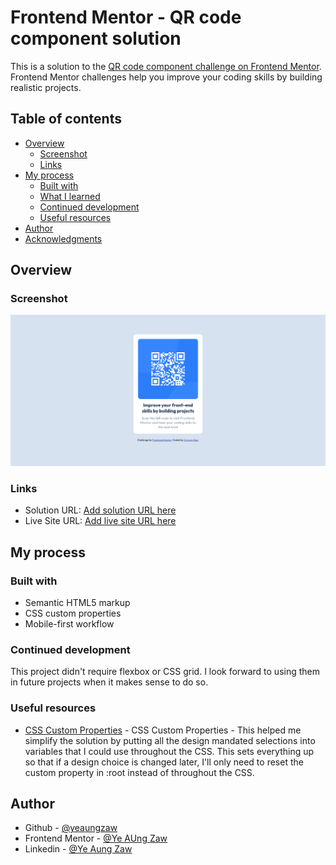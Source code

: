 # Frontend Mentor - QR code component solution

This is a solution to the [QR code component challenge on Frontend Mentor](https://www.frontendmentor.io/challenges/qr-code-component-iux_sIO_H). Frontend Mentor challenges help you improve your coding skills by building realistic projects. 

## Table of contents

- [Overview](#overview)
  - [Screenshot](#screenshot)
  - [Links](#links)
- [My process](#my-process)
  - [Built with](#built-with)
  - [What I learned](#what-i-learned)
  - [Continued development](#continued-development)
  - [Useful resources](#useful-resources)
- [Author](#author)
- [Acknowledgments](#acknowledgments)

## Overview

### Screenshot

![](./screenshot.png)

### Links

- Solution URL: [Add solution URL here](https://github.com/yeaungzaw/week3-frontend-speedrun/tree/main/docs/qr-code-component)
- Live Site URL: [Add live site URL here](yeaungzaw.github.io/week3-frontend-speedrun/qr-code-component/index.html)

## My process

### Built with

- Semantic HTML5 markup
- CSS custom properties
- Mobile-first workflow

### Continued development

This project didn't require flexbox or CSS grid. I look forward to using them in future projects when it makes sense to do so.

### Useful resources

- [CSS Custom Properties](https://developer.mozilla.org/en-US/docs/Web/CSS/Using_CSS_custom_properties) - CSS Custom Properties - This helped me simplify the solution by putting all the design mandated selections into variables that I could use throughout the CSS. This sets everything up so that if a design choice is changed later, I'll only need to reset the custom property in :root instead of throughout the CSS.


## Author

- Github - [@yeaungzaw](https://github.com/yeaungzaw)
- Frontend Mentor - [@Ye AUng Zaw](https://www.frontendmentor.io/profile/yeaungzaw)
- Linkedin - [@Ye Aung Zaw](https://www.linkedin.com/in/yeaungzaw/)
